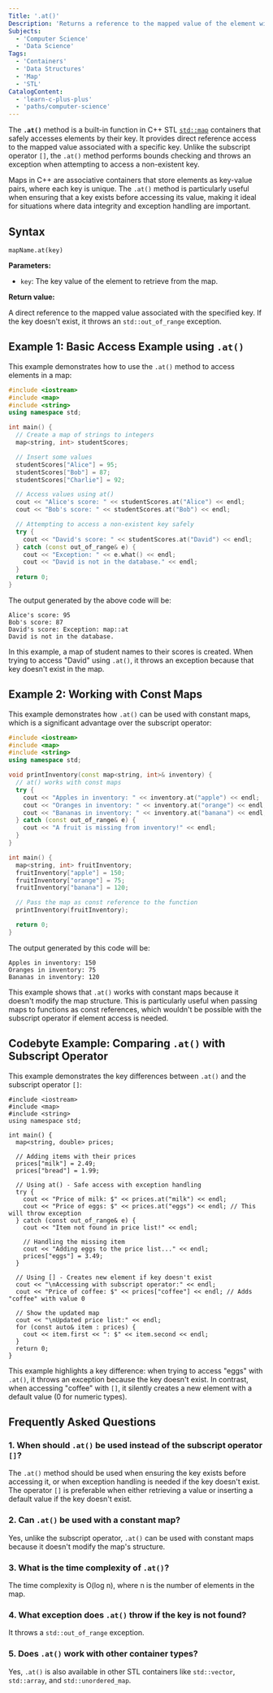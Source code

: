 ```yaml
---
Title: '.at()'
Description: 'Returns a reference to the mapped value of the element with key equivalent to a given key in a map container.'
Subjects:
  - 'Computer Science'
  - 'Data Science'
Tags:
  - 'Containers'
  - 'Data Structures'
  - 'Map'
  - 'STL'
CatalogContent:
  - 'learn-c-plus-plus'
  - 'paths/computer-science'
---
```


The **`.at()`** method is a built-in function in C++ STL [`std::map`](https://www.codecademy.com/resources/docs/cpp/maps) containers that safely accesses elements by their key. It provides direct reference access to the mapped value associated with a specific key. Unlike the subscript operator `[]`, the `.at()` method performs bounds checking and throws an exception when attempting to access a non-existent key.

Maps in C++ are associative containers that store elements as key-value pairs, where each key is unique. The `.at()` method is particularly useful when ensuring that a key exists before accessing its value, making it ideal for situations where data integrity and exception handling are important.

## Syntax

```pseudo
mapName.at(key)
```

**Parameters:**

- `key`: The key value of the element to retrieve from the map.

**Return value:**

A direct reference to the mapped value associated with the specified key. If the key doesn't exist, it throws an `std::out_of_range` exception.

## Example 1: Basic Access Example using `.at()`

This example demonstrates how to use the `.at()` method to access elements in a map:

```cpp
#include <iostream>
#include <map>
#include <string>
using namespace std;

int main() {
  // Create a map of strings to integers
  map<string, int> studentScores;

  // Insert some values
  studentScores["Alice"] = 95;
  studentScores["Bob"] = 87;
  studentScores["Charlie"] = 92;

  // Access values using at()
  cout << "Alice's score: " << studentScores.at("Alice") << endl;
  cout << "Bob's score: " << studentScores.at("Bob") << endl;

  // Attempting to access a non-existent key safely
  try {
    cout << "David's score: " << studentScores.at("David") << endl;
  } catch (const out_of_range& e) {
    cout << "Exception: " << e.what() << endl;
    cout << "David is not in the database." << endl;
  }
  return 0;
}
```

The output generated by the above code will be:

```shell
Alice's score: 95
Bob's score: 87
David's score: Exception: map::at
David is not in the database.
```

In this example, a map of student names to their scores is created. When trying to access "David" using `.at()`, it throws an exception because that key doesn't exist in the map.

## Example 2: Working with Const Maps

This example demonstrates how `.at()` can be used with constant maps, which is a significant advantage over the subscript operator:

```cpp
#include <iostream>
#include <map>
#include <string>
using namespace std;

void printInventory(const map<string, int>& inventory) {
  // at() works with const maps
  try {
    cout << "Apples in inventory: " << inventory.at("apple") << endl;
    cout << "Oranges in inventory: " << inventory.at("orange") << endl;
    cout << "Bananas in inventory: " << inventory.at("banana") << endl;
  } catch (const out_of_range& e) {
    cout << "A fruit is missing from inventory!" << endl;
  }
}

int main() {
  map<string, int> fruitInventory;
  fruitInventory["apple"] = 150;
  fruitInventory["orange"] = 75;
  fruitInventory["banana"] = 120;

  // Pass the map as const reference to the function
  printInventory(fruitInventory);

  return 0;
}
```

The output generated by this code will be:

```shell
Apples in inventory: 150
Oranges in inventory: 75
Bananas in inventory: 120
```

This example shows that `.at()` works with constant maps because it doesn't modify the map structure. This is particularly useful when passing maps to functions as const references, which wouldn't be possible with the subscript operator if element access is needed.

## Codebyte Example: Comparing `.at()` with Subscript Operator

This example demonstrates the key differences between `.at()` and the subscript operator `[]`:

```codebyte/cpp
#include <iostream>
#include <map>
#include <string>
using namespace std;

int main() {
  map<string, double> prices;

  // Adding items with their prices
  prices["milk"] = 2.49;
  prices["bread"] = 1.99;

  // Using at() - Safe access with exception handling
  try {
    cout << "Price of milk: $" << prices.at("milk") << endl;
    cout << "Price of eggs: $" << prices.at("eggs") << endl; // This will throw exception
  } catch (const out_of_range& e) {
    cout << "Item not found in price list!" << endl;

    // Handling the missing item
    cout << "Adding eggs to the price list..." << endl;
    prices["eggs"] = 3.49;
  }

  // Using [] - Creates new element if key doesn't exist
  cout << "\nAccessing with subscript operator:" << endl;
  cout << "Price of coffee: $" << prices["coffee"] << endl; // Adds "coffee" with value 0

  // Show the updated map
  cout << "\nUpdated price list:" << endl;
  for (const auto& item : prices) {
    cout << item.first << ": $" << item.second << endl;
  }
  return 0;
}
```

This example highlights a key difference: when trying to access "eggs" with `.at()`, it throws an exception because the key doesn't exist. In contrast, when accessing "coffee" with `[]`, it silently creates a new element with a default value (0 for numeric types).

## Frequently Asked Questions

### 1. When should `.at()` be used instead of the subscript operator `[]`?

The `.at()` method should be used when ensuring the key exists before accessing it, or when exception handling is needed if the key doesn't exist. The operator `[]` is preferable when either retrieving a value or inserting a default value if the key doesn't exist.

### 2. Can `.at()` be used with a constant map?

Yes, unlike the subscript operator, `.at()` can be used with constant maps because it doesn't modify the map's structure.

### 3. What is the time complexity of `.at()`?

The time complexity is O(log n), where n is the number of elements in the map.

### 4. What exception does `.at()` throw if the key is not found?

It throws a `std::out_of_range` exception.

### 5. Does `.at()` work with other container types?

Yes, `.at()` is also available in other STL containers like `std::vector`, `std::array`, and `std::unordered_map`.

